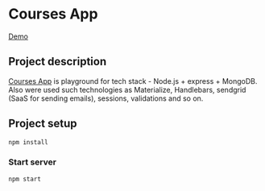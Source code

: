# Courses App

[Demo](https://tranquil-headland-34825.herokuapp.com/)

## Project description

[Courses App](https://tranquil-headland-34825.herokuapp.com/) is playground for tech stack - Node.js + express + MongoDB. Also were used such technologies as Materialize, Handlebars, sendgrid (SaaS for sending emails), sessions, validations and so on.

## Project setup

```
npm install
```

### Start server

```
npm start
```
